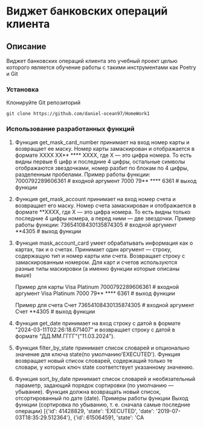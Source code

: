 # Виджет банковских операций клиента
## Описание
Виджет банковских операций клиента это учебный проект целью которого
является обучение работы с такими инструментами как Poetry и Git
### Установка
Клонируйте Git репозиторий
```
git clone https://github.com/daniel-ocean97/HomeWork1
```
### Использование разработанных функций 

1. Функция get_mask_card_number
    принимает на вход номер карты и возвращает ее маску. Номер карты замаскирован и отображается в формате 
    XXXX XX** **** XXXX, где X — это цифра номера. То есть видны первые 6 цифр и последние 4 цифры, остальные
    символы отображаются звездочками, номер разбит по блокам по 4 цифры, разделенным пробелами. Пример работы функции:
      7000792289606361     # входной аргумент
      7000 79** **** 6361  # выход функции

2. Функция get_mask_account
    принимает на вход номер счета и возвращает его маску. Номер счета замаскирован и отображается в формате
    **XXXX, где X — это цифра номера. То есть видны только последние 4 цифры номера, а перед ними — две звездочки.
    Пример работы функции:
      73654108430135874305  # входной аргумент
      **4305  # выход функции
3. Функция mask_account_card 
    умеет обрабатывать информация как о картах, так и о счетах.
    Принимает один аргумент — строку, содержащую тип и номер карты или счета.
    Возвращает строку с замаскированным номером. Для карт и счетов используются разные типы маскировки (а именно функции
    которые описаны выше)
    
    Пример для карты
    Visa Platinum 7000792289606361  # входной аргумент
    Visa Platinum 7000 79** **** 6361  # выход функции

    Пример для счета
    Счет 73654108430135874305  # входной аргумент
    Счет **4305  # выход функции
4. Функция get_date принимает на вход строку с датой в формате 
   "2024-03-11T02:26:18.671407"
   и возвращает строку с датой в формате 
   "ДД.ММ.ГГГГ"("11.03.2024").
5. Функция filter_by_state  принимает список словарей и опционально значение для ключа 
   state(по умолчанию'EXECUTED'). Функция возвращает новый список словарей, содержащий только те словари, у которых ключ 
   state соответствует указанному значению.
6. Функция sort_by_date принимает список словарей и необязательный параметр, задающий порядок сортировки
   (по умолчанию — убывание). Функция должна возвращать новый список, отсортированный по дате (date).
   Примеры работы функции
   Выход функции (сортировка по убыванию, т. е. сначала самые последние операции)
   [{'id': 41428829, 'state': 'EXECUTED', 'date': '2019-07-03T18:35:29.512364'}, {'id': 615064591, 'state': 'CA